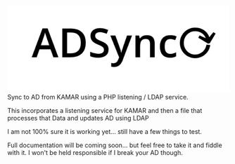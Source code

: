 ![Logo](img/logo.png?raw=true)
Sync to AD from KAMAR using a PHP listening / LDAP service.

This incorporates a listening service for KAMAR and then a file that processes that Data and updates AD using LDAP

I am not 100% sure it is working yet... still have a few things to test.

Full documentation will be coming soon... but feel free to take it and fiddle with it.
I won't be held responsible if I break your AD though.
